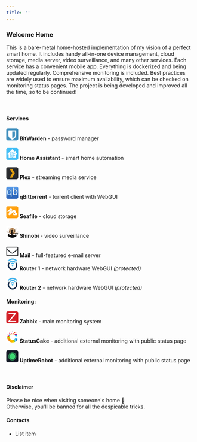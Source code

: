 ```yaml
---
title: ''
---
```

### Welcome Home
This is a bare-metal home-hosted implementation of my vision of a perfect smart home. It includes handy all-in-one device management, cloud storage, media server, video surveillance, and many other services. Each service has a convenient mobile app. Everything is dockerized and being updated regularly. Comprehensive monitoring is included.
Best practices are widely used to ensure maximum availability, which can be checked on monitoring status pages.
The project is being developed and improved all the time, so to be continued!
<br />
<br />
<br />
#### Services
![BitWarden](image/bitwarden.png) **BitWarden** - password manager\
\
![Home Assistant](image/home-assistant.png) **Home Assistant** - smart home automation\
\
![Plex](image/plex.png) **Plex** - streaming media service\
\
![qBittorrent](image/qbittorrent.png) **qBittorrent** - torrent client with WebGUI\
\
![Seafile](image/seafile.png) **Seafile** - cloud storage\
\
![Shinobi](image/shinobi.png) **Shinobi** - video surveillance\
\
![Mail](image/mail.png) **Mail** - full-featured e-mail server
\
![Router1](image/openwrt.png) **Router 1** - network hardware WebGUI *(protected)*\
\
![Router2](image/openwrt.png) **Router 2** - network hardware WebGUI *(protected)*

#### Monitoring:
![Zabbix](image/zabbix.png) **Zabbix** - main monitoring system\
\
![StatusCake](image/statuscake.png) **StatusCake** - additional external monitoring with public status page\
\
![UptimeRobot](image/uptimerobot.png) **UptimeRobot** - additional external monitoring with public status page
<br />
<br />
<br />
#### Disclaimer
Please be nice when visiting someone's home 🙂\
Otherwise, you'll be banned for all the despicable tricks.

#### Contacts
 - List item
